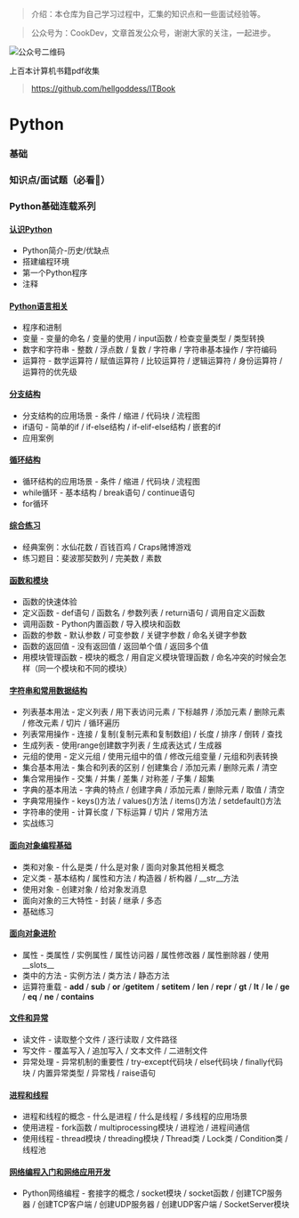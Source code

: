 > 介绍：本仓库为自己学习过程中，汇集的知识点和一些面试经验等。

> 公众号为：CookDev，文章首发公众号，谢谢大家的关注，一起进步。

![公众号二维码](https://gitee.com/chushi123/picgo/raw/master/picture/公众号二维码.jpg)


上百本计算机书籍pdf收集

> https://github.com/hellgoddess/ITBook

# Python
### 基础
### 知识点/面试题（必看:muscle:）









### Python基础连载系列
#### [认识Python](https://github.com/hellgoddess/PythonGuide/blob/main/Python%E5%9F%BA%E7%A1%80%E8%BF%9E%E8%BD%BD/%E8%AE%A4%E8%AF%86Python.md)

- Python简介-历史/优缺点
- 搭建编程环境
- 第一个Python程序
- 注释

####  [Python语言相关](https://github.com/hellgoddess/PythonGuide/blob/main/Python%E5%9F%BA%E7%A1%80%E8%BF%9E%E8%BD%BD/Python%E8%AF%AD%E8%A8%80%E7%9B%B8%E5%85%B3.md)

- 程序和进制
- 变量 - 变量的命名 / 变量的使用 / input函数 / 检查变量类型 / 类型转换
- 数字和字符串 - 整数 / 浮点数 / 复数 / 字符串 / 字符串基本操作 / 字符编码
- 运算符 - 数学运算符 / 赋值运算符 / 比较运算符 / 逻辑运算符 / 身份运算符 / 运算符的优先级

#### [分支结构](https://github.com/hellgoddess/PythonGuide/blob/main/Python%E5%9F%BA%E7%A1%80%E8%BF%9E%E8%BD%BD/%E5%88%86%E6%94%AF%E7%BB%93%E6%9E%84.md)

- 分支结构的应用场景 - 条件 / 缩进 / 代码块 / 流程图
- if语句 - 简单的if / if-else结构 / if-elif-else结构 / 嵌套的if
- 应用案例


####  [循环结构](https://github.com/hellgoddess/PythonGuide/blob/main/Python%E5%9F%BA%E7%A1%80%E8%BF%9E%E8%BD%BD/%E5%BE%AA%E7%8E%AF%E7%BB%93%E6%9E%84.md)

- 循环结构的应用场景 - 条件 / 缩进 / 代码块 / 流程图
- while循环 - 基本结构 / break语句 / continue语句
- for循环 

####  [综合练习](https://github.com/hellgoddess/PythonGuide/blob/main/Python%E5%9F%BA%E7%A1%80%E8%BF%9E%E8%BD%BD/%E7%BB%BC%E5%90%88%E7%BB%83%E4%B9%A0.md)

- 经典案例：水仙花数 / 百钱百鸡 / Craps赌博游戏
- 练习题目：斐波那契数列 / 完美数 / 素数

####  [函数和模块](https://github.com/hellgoddess/PythonGuide/blob/main/Python%E5%9F%BA%E7%A1%80%E8%BF%9E%E8%BD%BD/%E5%87%BD%E6%95%B0%E6%A8%A1%E5%9D%97.md)

- 函数的快速体验
- 定义函数 - def语句 / 函数名 / 参数列表 / return语句 / 调用自定义函数
- 调用函数 - Python内置函数 / 导入模块和函数
- 函数的参数 - 默认参数 / 可变参数 / 关键字参数 / 命名关键字参数
- 函数的返回值 - 没有返回值 / 返回单个值 / 返回多个值
- 用模块管理函数 - 模块的概念 / 用自定义模块管理函数 / 命名冲突的时候会怎样（同一个模块和不同的模块）

#### [字符串和常用数据结构](https://github.com/hellgoddess/PythonGuide/blob/main/Python%E5%9F%BA%E7%A1%80%E8%BF%9E%E8%BD%BD/%E5%AD%97%E7%AC%A6%E4%B8%B2%E5%92%8C%E5%B8%B8%E8%A7%81%E6%95%B0%E6%8D%AE%E7%B1%BB%E5%9E%8B.md)

- 列表基本用法 - 定义列表 / 用下表访问元素 / 下标越界 / 添加元素 / 删除元素 / 修改元素 / 切片 / 循环遍历
- 列表常用操作 - 连接 / 复制(复制元素和复制数组) / 长度 / 排序 / 倒转 / 查找
- 生成列表 - 使用range创建数字列表 / 生成表达式 / 生成器
- 元组的使用 - 定义元组 / 使用元组中的值 / 修改元组变量 / 元组和列表转换
- 集合基本用法 - 集合和列表的区别 / 创建集合 / 添加元素 / 删除元素 / 清空
- 集合常用操作 - 交集 / 并集 / 差集 / 对称差 / 子集 / 超集
- 字典的基本用法 - 字典的特点 / 创建字典 / 添加元素 / 删除元素 / 取值 / 清空
- 字典常用操作 - keys()方法 / values()方法 / items()方法 / setdefault()方法
- 字符串的使用 - 计算长度 / 下标运算 / 切片 / 常用方法
- 实战练习

#### [面向对象编程基础](https://github.com/hellgoddess/PythonGuide/blob/main/Python%E5%9F%BA%E7%A1%80%E8%BF%9E%E8%BD%BD/%E9%9D%A2%E5%90%91%E5%AF%B9%E8%B1%A1%E5%9F%BA%E7%A1%80.md)

- 类和对象 - 什么是类 / 什么是对象 / 面向对象其他相关概念
- 定义类 - 基本结构 / 属性和方法 / 构造器 / 析构器 / __str__方法
- 使用对象 - 创建对象 / 给对象发消息
- 面向对象的三大特性 - 封装 / 继承 / 多态
- 基础练习

#### [面向对象进阶](https://github.com/hellgoddess/PythonGuide/blob/main/Python%E5%9F%BA%E7%A1%80%E8%BF%9E%E8%BD%BD/%E9%9D%A2%E5%90%91%E5%AF%B9%E8%B1%A1%E8%BF%9B%E9%98%B6.md)

- 属性 - 类属性 / 实例属性 / 属性访问器 / 属性修改器 / 属性删除器 / 使用__slots__
- 类中的方法 - 实例方法 / 类方法 / 静态方法
- 运算符重载 - __add__ / __sub__ / __or__ /__getitem__ / __setitem__ / __len__ / __repr__ / __gt__ / __lt__ / __le__ / __ge__ / __eq__ / __ne__ / __contains__
####  [文件和异常](https://github.com/hellgoddess/PythonGuide/blob/main/Python%E5%9F%BA%E7%A1%80%E8%BF%9E%E8%BD%BD/%E6%96%87%E4%BB%B6%E5%92%8C%E5%BC%82%E5%B8%B8.md)

- 读文件 - 读取整个文件 / 逐行读取 / 文件路径
- 写文件 - 覆盖写入 / 追加写入 / 文本文件 / 二进制文件
- 异常处理 - 异常机制的重要性 / try-except代码块 / else代码块 / finally代码块 / 内置异常类型 / 异常栈 / raise语句
####  [进程和线程](https://github.com/jackfrued/Python-100-Days/blob/master/Day01-15/13.进程和线程.md)

- 进程和线程的概念 - 什么是进程 / 什么是线程 / 多线程的应用场景
- 使用进程 - fork函数 / multiprocessing模块 / 进程池 / 进程间通信
- 使用线程 - thread模块 / threading模块 / Thread类 / Lock类 / Condition类 / 线程池

####  [网络编程入门和网络应用开发](https://github.com/hellgoddess/PythonGuide/blob/main/Python%E5%9F%BA%E7%A1%80%E8%BF%9E%E8%BD%BD/Python%E7%BD%91%E7%BB%9C%E9%80%9A%E4%BF%A1.md)
- Python网络编程 - 套接字的概念 / socket模块 / socket函数 / 创建TCP服务器 / 创建TCP客户端 / 创建UDP服务器 / 创建UDP客户端 / SocketServer模块
